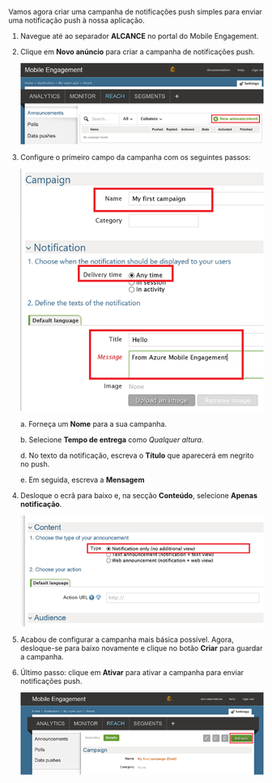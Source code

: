 Vamos agora criar uma campanha de notificações push simples para enviar uma notificação push à nossa aplicação.

1. Navegue até ao separador **ALCANCE** no portal do Mobile Engagement.
2. Clique em **Novo anúncio** para criar a campanha de notificações push.
   
    ![](./media/mobile-engagement-windows-push-campaign/new-announcement.png)
3. Configure o primeiro campo da campanha com os seguintes passos:
   
    ![](./media/mobile-engagement-windows-push-campaign/campaign-first-params.png)
   
    a. Forneça um **Nome** para a sua campanha.
   
    b. Selecione **Tempo de entrega** como *Qualquer altura*.
   
    d. No texto da notificação, escreva o **Título** que aparecerá em negrito no push.
   
    e. Em seguida, escreva a **Mensagem**
4. Desloque o ecrã para baixo e, na secção **Conteúdo**, selecione **Apenas notificação**.
   
    ![](./media/mobile-engagement-windows-push-campaign/campaign-content.png)
5. Acabou de configurar a campanha mais básica possível. Agora, desloque-se para baixo novamente e clique no botão **Criar** para guardar a campanha.
6. Último passo: clique em **Ativar** para ativar a campanha para enviar notificações push.
   
    ![](./media/mobile-engagement-windows-push-campaign/campaign-activate.png)



<!--HONumber=Nov16_HO2-->


